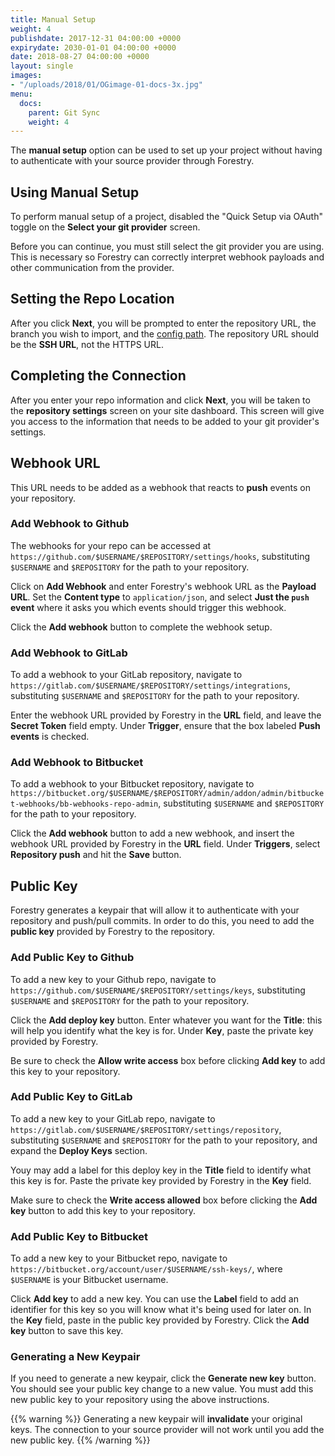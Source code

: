 ```yaml
---
title: Manual Setup
weight: 4
publishdate: 2017-12-31 04:00:00 +0000
expirydate: 2030-01-01 04:00:00 +0000
date: 2018-08-27 04:00:00 +0000
layout: single
images:
- "/uploads/2018/01/OGimage-01-docs-3x.jpg"
menu:
  docs:
    parent: Git Sync
    weight: 4
---
```


The **manual setup** option can be used to set up your project without having to authenticate with your source provider through Forestry.

## Using Manual Setup

To perform manual setup of a project, disabled the "Quick Setup via OAuth" toggle on the **Select your git provider** screen.

Before you can continue, you must still select the git provider you are using. This is necessary so Forestry can correctly interpret webhook payloads and other communication from the provider.

## Setting the Repo Location

After you click **Next**, you will be prompted to enter the repository URL, the branch you wish to import, and the [config path](/docs/quickstart/setup-site#config-path). The repository URL should be the **SSH URL**, not the HTTPS URL.

## Completing the Connection

After you enter your repo information and click **Next**, you will be taken to the **repository settings** screen on your site dashboard. This screen will give you access to the information that needs to be added to your git provider's settings.

## Webhook URL

This URL needs to be added as a webhook that reacts to **push** events on your repository.

### Add Webhook to Github

The webhooks for your repo can be accessed at `https://github.com/$USERNAME/$REPOSITORY/settings/hooks`, substituting `$USERNAME` and `$REPOSITORY` for the path to your repository.

Click on **Add Webhook** and enter Forestry's webhook URL as the **Payload URL**. Set the **Content type** to `application/json`, and select **Just the `push` event** where it asks you which events should trigger this webhook.

Click the **Add webhook** button to complete the webhook setup.

### Add Webhook to GitLab

To add a webhook to your GitLab repository, navigate to `https://gitlab.com/$USERNAME/$REPOSITORY/settings/integrations`, substituting `$USERNAME` and `$REPOSITORY` for the path to your repository.

Enter the webhook URL provided by Forestry in the **URL** field, and leave the **Secret Token** field empty. Under **Trigger**, ensure that the box labeled **Push events** is checked.

### Add Webhook to Bitbucket

To add a webhook to your Bitbucket repository, navigate to `https://bitbucket.org/$USERNAME/$REPOSITORY/admin/addon/admin/bitbucket-webhooks/bb-webhooks-repo-admin`, substituting `$USERNAME` and `$REPOSITORY` for the path to your repository.

Click the **Add webhook** button to add a new webhook, and insert the webhook URL provided by Forestry in the **URL** field. Under **Triggers**, select **Repository push** and hit the **Save** button.

## Public Key

Forestry generates a keypair that will allow it to authenticate with your repository and push/pull commits. In order to do this, you need to add the **public key** provided by Forestry to the repository.

### Add Public Key to Github

To add a new key to your Github repo, navigate to `https://github.com/$USERNAME/$REPOSITORY/settings/keys`, substituting `$USERNAME` and `$REPOSITORY` for the path to your repository.

Click the **Add deploy key** button. Enter whatever you want for the **Title**: this will help you identify what the key is for. Under **Key**, paste the private key provided by Forestry.

Be sure to check the **Allow write access** box before clicking **Add key** to add this key to your repository.

### Add Public Key to GitLab

To add a new key to your GitLab repo, navigate to `https://gitlab.com/$USERNAME/$REPOSITORY/settings/repository`, substituting `$USERNAME` and `$REPOSITORY` for the path to your repository, and expand the **Deploy Keys** section.

Youy may add a label for this deploy key in the **Title** field to identify what this key is for. Paste the private key provided by Forestry in the **Key** field.

Make sure to check the **Write access allowed** box before clicking the **Add key** button to add this key to your repository.

### Add Public Key to Bitbucket

To add a new key to your Bitbucket repo, navigate to `https://bitbucket.org/account/user/$USERNAME/ssh-keys/`, where `$USERNAME` is your Bitbucket username.

Click **Add key** to add a new key. You can use the **Label** field to add an identifier for this key so you will know what it's being used for later on. In the **Key** field, paste in the public key provided by Forestry. Click the **Add key** button to save this key.

### Generating a New Keypair

If you need to generate a new keypair, click the **Generate new key** button. You should see your public key change to a new value. You must add this new public key to your repository using the above instructions.

{{% warning %}}
Generating a new keypair will **invalidate** your original keys. The connection to your source provider will not work until you add the new public key.
{{% /warning %}}